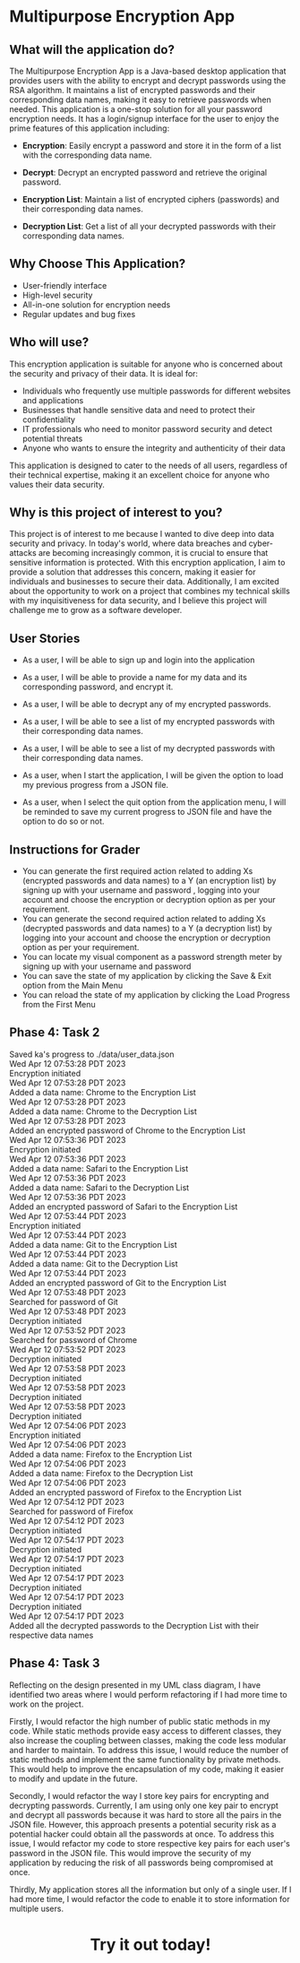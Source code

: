 # Multipurpose Encryption App

## What will the application do?

The Multipurpose Encryption App is a Java-based desktop application that provides users with the ability to encrypt and 
decrypt passwords using the RSA algorithm. It maintains a list of encrypted passwords and their corresponding data names, 
making it easy to retrieve passwords when needed. 
This application is a one-stop solution for all your password encryption needs. It has a login/signup interface for the 
user to enjoy the prime features of this application including:

- **Encryption**: Easily encrypt a password and store it in the form of a list with the corresponding data name.


- **Decrypt**: Decrypt an encrypted password and retrieve the original password.


- **Encryption List**: Maintain a list of encrypted ciphers (passwords) and their corresponding data names.


- **Decryption List**: Get a list of all your decrypted passwords with their corresponding data names.


## Why Choose This Application?
- User-friendly interface
- High-level security
- All-in-one solution for encryption needs
- Regular updates and bug fixes

## Who will use?

This encryption application is suitable for anyone who is concerned about the security and privacy of their data. It is ideal for:

- Individuals who frequently use multiple passwords for different websites and applications
- Businesses that handle sensitive data and need to protect their confidentiality
- IT professionals who need to monitor password security and detect potential threats
- Anyone who wants to ensure the integrity and authenticity of their data

This application is designed to cater to the needs of all users, regardless of their technical expertise, making it an excellent choice for anyone who values their data security.

## Why is this project of interest to you?
This project is of interest to me because I wanted to dive deep into data security and privacy. In today's world, where data breaches and
cyber-attacks are becoming increasingly common, it is crucial to ensure that sensitive information is protected. With this encryption application, I aim to provide a solution that addresses this concern, making it easier for individuals and businesses to secure their data. Additionally, I am excited about the opportunity to work on a project that combines my technical skills with my inquisitiveness for data security, and I believe this project will challenge me to grow as a software developer.

## User Stories

* As a user, I will be able to sign up and login into the application

* As a user, I will be able to provide a name for my data and its corresponding password, and encrypt it.

* As a user, I will be able to decrypt any of my encrypted passwords.

* As a user, I will be able to see a list of my encrypted passwords with their corresponding data names.

* As a user, I will be able to see a list of my decrypted passwords with their corresponding data names.

* As a user, when I start the application, I will be given the option to load my previous progress from a JSON file.

* As a user, when I select the quit option from the application menu, I will be reminded to save my current progress to 
JSON file and have the option to do so or not.

## Instructions for Grader

- You can generate the first required action related to adding Xs (encrypted passwords and data names) to a Y (an encryption list) 
by signing up with your username and password
, logging into your account and choose the encryption or decryption option as per your requirement.
- You can generate the second required action related to adding Xs (decrypted passwords and data names) to a Y (a decryption list) by logging into your account and choose the encryption or decryption option as per your requirement.
- You can locate my visual component as a password strength meter by signing up with your username and password
- You can save the state of my application by clicking the Save & Exit option from the Main Menu
- You can reload the state of my application by clicking the Load Progress from the First Menu

## Phase 4: Task 2

Saved ka's progress to ./data/user_data.json\
Wed Apr 12 07:53:28 PDT 2023\
Encryption initiated\
Wed Apr 12 07:53:28 PDT 2023\
Added a data name: Chrome to the Encryption List\
Wed Apr 12 07:53:28 PDT 2023\
Added a data name: Chrome to the Decryption List\
Wed Apr 12 07:53:28 PDT 2023\
Added an encrypted password of Chrome to the Encryption List\
Wed Apr 12 07:53:36 PDT 2023\
Encryption initiated\
Wed Apr 12 07:53:36 PDT 2023\
Added a data name: Safari to the Encryption List\
Wed Apr 12 07:53:36 PDT 2023\
Added a data name: Safari to the Decryption List\
Wed Apr 12 07:53:36 PDT 2023\
Added an encrypted password of Safari to the Encryption List\
Wed Apr 12 07:53:44 PDT 2023\
Encryption initiated\
Wed Apr 12 07:53:44 PDT 2023\
Added a data name: Git to the Encryption List\
Wed Apr 12 07:53:44 PDT 2023\
Added a data name: Git to the Decryption List\
Wed Apr 12 07:53:44 PDT 2023\
Added an encrypted password of Git to the Encryption List\
Wed Apr 12 07:53:48 PDT 2023\
Searched for password of Git\
Wed Apr 12 07:53:48 PDT 2023\
Decryption initiated\
Wed Apr 12 07:53:52 PDT 2023\
Searched for password of Chrome\
Wed Apr 12 07:53:52 PDT 2023\
Decryption initiated\
Wed Apr 12 07:53:58 PDT 2023\
Decryption initiated\
Wed Apr 12 07:53:58 PDT 2023\
Decryption initiated\
Wed Apr 12 07:53:58 PDT 2023\
Decryption initiated\
Wed Apr 12 07:54:06 PDT 2023\
Encryption initiated\
Wed Apr 12 07:54:06 PDT 2023\
Added a data name: Firefox to the Encryption List\
Wed Apr 12 07:54:06 PDT 2023\
Added a data name: Firefox to the Decryption List\
Wed Apr 12 07:54:06 PDT 2023\
Added an encrypted password of Firefox to the Encryption List\
Wed Apr 12 07:54:12 PDT 2023\
Searched for password of Firefox\
Wed Apr 12 07:54:12 PDT 2023\
Decryption initiated\
Wed Apr 12 07:54:17 PDT 2023\
Decryption initiated\
Wed Apr 12 07:54:17 PDT 2023\
Decryption initiated\
Wed Apr 12 07:54:17 PDT 2023\
Decryption initiated\
Wed Apr 12 07:54:17 PDT 2023\
Decryption initiated\
Wed Apr 12 07:54:17 PDT 2023\
Added all the decrypted passwords to the Decryption List with their respective data names

## Phase 4: Task 3

Reflecting on the design presented in my UML class diagram, I have identified two areas where I would perform 
refactoring if I had more time to work on the project.

Firstly, I would refactor the high number of public static methods in my code. While static methods provide easy access to different classes, they also increase the coupling between classes, making the code less modular and harder to maintain. To address this issue, I would reduce the number of static methods and implement the same functionality by private methods. This would help to improve the encapsulation of my code, making it easier to modify and update in the future.

Secondly, I would refactor the way I store key pairs for encrypting and decrypting passwords. Currently, I am using only one key pair to encrypt and decrypt all passwords because it was hard to store all the pairs in the JSON file. However, this approach presents a potential security risk as a potential hacker could obtain all the passwords at once. To address this issue, I would refactor my code to store respective key pairs for each user's password in the JSON file. This would improve the security of my application by reducing the risk of all passwords being compromised at once.

Thirdly, My application stores all the information but only of a single user. If I had more time, I would refactor the code to enable it to store information for multiple users. 

<h1 align="center">
 Try it out today!
</h1>
